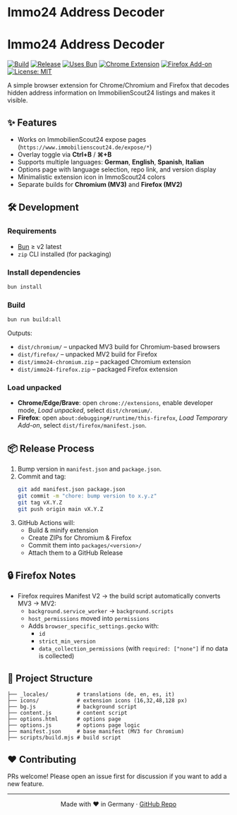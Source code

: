 # Immo24 Address Decoder

# Immo24 Address Decoder

[![Build](https://img.shields.io/github/actions/workflow/status/kidzki/immo24-address-decoder/build.yml?branch=main)](https://github.com/kidzki/immo24-address-decoder/actions/workflows/build-release.yml)
[![Release](https://img.shields.io/github/v/release/kidzki/immo24-address-decoder?display_name=tag&sort=semver)](https://github.com/kidzki/immo24-address-decoder/releases)
[![Uses Bun](https://img.shields.io/badge/Uses-Bun-000000?logo=bun&logoColor=white)](https://bun.sh)
[![Chrome Extension](https://img.shields.io/badge/Chrome-Extension-4285F4?logo=google-chrome&logoColor=white)](https://chrome.google.com/webstore/detail/IMMO24_EXTENSION_ID)
[![Firefox Add-on](https://img.shields.io/badge/Firefox-Add--on-FF7139?logo=firefox-browser&logoColor=white)](https://addons.mozilla.org/firefox/addon/IMMO24_ADDON_SLUG)
[![License: MIT](https://img.shields.io/badge/License-MIT-green.svg)](LICENSE)



A simple browser extension for Chrome/Chromium and Firefox that decodes hidden address information on ImmobilienScout24 listings and makes it visible.

## ✨ Features

- Works on ImmobilienScout24 expose pages (`https://www.immobilienscout24.de/expose/*`)
- Overlay toggle via **Ctrl+B** / **⌘+B**
- Supports multiple languages: **German**, **English**, **Spanish**, **Italian**
- Options page with language selection, repo link, and version display
- Minimalistic extension icon in ImmoScout24 colors
- Separate builds for **Chromium (MV3)** and **Firefox (MV2)**

## 🛠️ Development

### Requirements
- [Bun](https://bun.sh/) ≥ v2 latest  
- `zip` CLI installed (for packaging)

### Install dependencies
```bash
bun install
```

### Build
```bash
bun run build:all
```

Outputs:
- `dist/chromium/` – unpacked MV3 build for Chromium-based browsers
- `dist/firefox/` – unpacked MV2 build for Firefox
- `dist/immo24-chromium.zip` – packaged Chromium extension
- `dist/immo24-firefox.zip` – packaged Firefox extension

### Load unpacked
- **Chrome/Edge/Brave**: open `chrome://extensions`, enable developer mode, *Load unpacked*, select `dist/chromium/`.
- **Firefox**: open `about:debugging#/runtime/this-firefox`, *Load Temporary Add-on*, select `dist/firefox/manifest.json`.

## 📦 Release Process

1. Bump version in `manifest.json` and `package.json`.
2. Commit and tag:
   ```bash
   git add manifest.json package.json
   git commit -m "chore: bump version to x.y.z"
   git tag vX.Y.Z
   git push origin main vX.Y.Z
   ```
3. GitHub Actions will:
   - Build & minify extension
   - Create ZIPs for Chromium & Firefox
   - Commit them into `packages/<version>/`
   - Attach them to a GitHub Release

## 🔒 Firefox Notes

- Firefox requires Manifest V2 → the build script automatically converts MV3 → MV2:
  - `background.service_worker` → `background.scripts`
  - `host_permissions` moved into `permissions`
  - Adds `browser_specific_settings.gecko` with:
    - `id`
    - `strict_min_version`
    - `data_collection_permissions` (with `required: ["none"]` if no data is collected)

## 📂 Project Structure

```
├── _locales/         # translations (de, en, es, it)
├── icons/            # extension icons (16,32,48,128 px)
├── bg.js             # background script
├── content.js        # content script
├── options.html      # options page
├── options.js        # options page logic
├── manifest.json     # base manifest (MV3 for Chromium)
├── scripts/build.mjs # build script
```

## ❤️ Contributing

PRs welcome! Please open an issue first for discussion if you want to add a new feature.

---

<div align="center">
Made with ❤️ in Germany ·  
<a href="https://github.com/kidzki/immo24-address-decoder">GitHub Repo</a>
</div>
